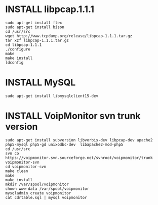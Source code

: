 # INSTALL libpcap.1.1.1

```
sudo apt-get install flex
sudo apt-get install bison
cd /usr/src
wget http://www.tcpdump.org/release/libpcap-1.1.1.tar.gz
tar xzf libpcap-1.1.1.tar.gz
cd libpcap-1.1.1
./configure
make
make install
ldconfig
```

# INSTALL MySQL

`sudo apt-get install libmysqlclient15-dev`

# INSTALL VoipMonitor svn trunk version

```
sudo apt-get install subversion libvorbis-dev libpcap-dev apache2 php5-mysql php5-gd unixodbc-dev  libapache2-mod-php5
cd /usr/src
svn co https://voipmonitor.svn.sourceforge.net/svnroot/voipmonitor/trunk voipmonitor-svn
cd voipmonitor-svn
make clean
make
make install
mkdir /var/spool/voipmonitor
chown www-data /var/spool/voipmonitor
mysqladmin create voipmonitor
cat cdrtable.sql | mysql voipmonitor
```
